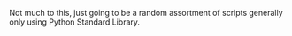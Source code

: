 Not much to this, just going to be a random assortment of scripts generally only using Python Standard Library.